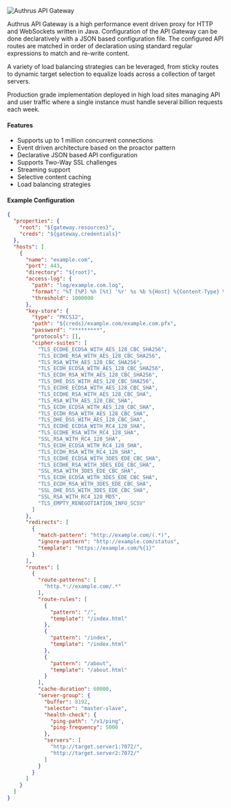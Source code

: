 ![Authrus API Gateway](https://github.com/authrus/gateway/raw/master/authrus-gateway/src/main/resources/static/logo.png)

Authrus API Gateway is a high performance event driven proxy for HTTP and WebSockets written in Java.
Configuration of the API Gateway can be done declaratively with a JSON based configuration file. 
The configured API routes are matched in order of declaration using standard regular expressions to match and re-write content. 

A variety of load balancing strategies can be leveraged, from sticky routes to dynamic target selection to equalize loads
across a collection of target servers.

Production grade implementation deployed in high load sites managing API and user traffic where a single 
instance must handle several billion requests each week.

#### Features

* Supports up to 1 million concurrent connections
* Event driven architecture based on the proactor pattern
* Declarative JSON based API configuration
* Supports Two-Way SSL challenges
* Streaming support
* Selective content caching
* Load balancing strategies

#### Example Configuration

```json
{
  "properties": {
    "root": "${gateway.resources}",
    "creds": "${gateway.credentials}"
  },
  "hosts": [
    {
      "name": "example.com",
      "port": 443,
      "directory": "${root}",   
      "access-log": {
        "path": "log/example.com.log",
        "format": "%T [%P] %h [%t] '%r' %s %b %{Host} %{Content-Type} %X @{X-Time} ms %d ms",
        "threshold": 1000000
      },
      "key-store": {
        "type": "PKCS12",
        "path": "${creds}/example.com/example.com.pfx",
        "password": "*********",
        "protocols": [],
        "cipher-suites": [
          "TLS_ECDHE_ECDSA_WITH_AES_128_CBC_SHA256",
          "TLS_ECDHE_RSA_WITH_AES_128_CBC_SHA256",
          "TLS_RSA_WITH_AES_128_CBC_SHA256",
          "TLS_ECDH_ECDSA_WITH_AES_128_CBC_SHA256",
          "TLS_ECDH_RSA_WITH_AES_128_CBC_SHA256",
          "TLS_DHE_DSS_WITH_AES_128_CBC_SHA256",
          "TLS_ECDHE_ECDSA_WITH_AES_128_CBC_SHA",
          "TLS_ECDHE_RSA_WITH_AES_128_CBC_SHA",
          "TLS_RSA_WITH_AES_128_CBC_SHA",
          "TLS_ECDH_ECDSA_WITH_AES_128_CBC_SHA",
          "TLS_ECDH_RSA_WITH_AES_128_CBC_SHA",
          "TLS_DHE_DSS_WITH_AES_128_CBC_SHA",
          "TLS_ECDHE_ECDSA_WITH_RC4_128_SHA",
          "TLS_ECDHE_RSA_WITH_RC4_128_SHA",
          "SSL_RSA_WITH_RC4_128_SHA",
          "TLS_ECDH_ECDSA_WITH_RC4_128_SHA",
          "TLS_ECDH_RSA_WITH_RC4_128_SHA",
          "TLS_ECDHE_ECDSA_WITH_3DES_EDE_CBC_SHA",
          "TLS_ECDHE_RSA_WITH_3DES_EDE_CBC_SHA",
          "SSL_RSA_WITH_3DES_EDE_CBC_SHA",
          "TLS_ECDH_ECDSA_WITH_3DES_EDE_CBC_SHA",
          "TLS_ECDH_RSA_WITH_3DES_EDE_CBC_SHA",
          "SSL_DHE_DSS_WITH_3DES_EDE_CBC_SHA",
          "SSL_RSA_WITH_RC4_128_MD5",
          "TLS_EMPTY_RENEGOTIATION_INFO_SCSV"
        ]
      },
      "redirects": [
        {
          "match-pattern": "http://example.com/(.*)",
          "ignore-pattern": "http://example.com/status",
          "template": "https://example.com/%{1}"
		}
      ],
      "routes": [
        {
          "route-patterns": [
            "http.*://example.com/.*"
          ],
          "route-rules": [
            {
              "pattern": "/",
              "template": "/index.html"
            },          
            {
              "pattern": "/index",
              "template": "/index.html"
            },
            {
              "pattern": "/about",
              "template": "/about.html"
            }                         
          ],
          "cache-duration": 60000,
          "server-group": {
            "buffer": 8192,
            "selector": "master-slave",
            "health-check": {
              "ping-path": "/v1/ping",
              "ping-frequency": 5000
            },
            "servers": [
              "http://target.server1:7072/",
              "http://target.server2:7072/"
            ]
          }
        }
      ]
    } 
  ]
}
 
```
